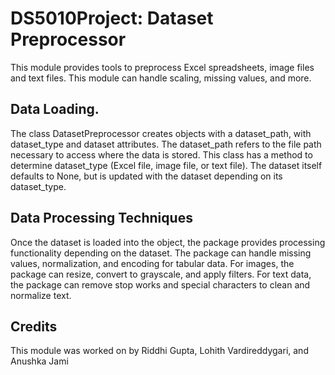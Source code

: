 # DS5010Project: Dataset Preprocessor

This module provides tools to preprocess Excel spreadsheets, image files and text files. This module can handle scaling, missing values, and more.

## Data Loading.
The class DatasetPreprocessor creates objects with a dataset_path, with dataset_type and dataset attributes. The dataset_path refers to the file path necessary to access where the data is stored. This class has a method to determine dataset_type (Excel file, image file, or text file). The dataset itself defaults to None, but is updated with the dataset depending on its dataset_type.

## Data Processing Techniques
Once the dataset is loaded into the object, the package provides processing functionality depending on the dataset. The package can handle missing values, normalization, and encoding for tabular data. For images, the package can resize, convert to grayscale, and apply filters. For text data, the package can remove stop works and special characters to clean and normalize text.

## Credits
This module was worked on by Riddhi Gupta, Lohith Vardireddygari, and Anushka Jami
